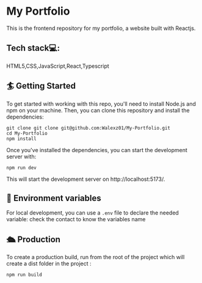 # My Portfolio

This is the frontend repository for my portfolio, a website built with Reactjs.

## Tech stack💻:

HTML5,CSS,JavaScript,React,Typescript

## 🏄 Getting Started

To get started with working with this repo, you'll need to install Node.js and npm on your machine. Then, you can clone this repository and install the dependencies:

```
git clone git clone git@github.com:Walexz01/My-Portfolio.git
cd My-Portfolio
npm install
```

Once you've installed the dependencies, you can start the development server with:

```
npm run dev
```

This will start the development server on http://localhost:5173/.

## 🦑 Environment variables

For local development, you can use a `.env` file to declare the needed variable: check the contact to know the variables name

## 🛳 Production

To create a production build, run from the root of the project which will create a dist folder in the project :

```
npm run build
```
